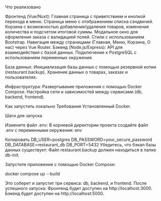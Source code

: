 Что реализовано

Фронтенд (Vue/Nuxt):
Главная страница с приветствием и кнопкой перехода в меню.
Страница меню с отображением списка сэндвичей.
Корзина с возможностью добавления/удаления товаров, изменения количества и подсчетом итоговой суммы.
Модальное окно для оформления заказа с валидацией полей.
Стили с использованием Bootstrap.
Навигация между страницами (Главная, Меню, Корзина, О нас) через Vue Router.
Бэкенд (Node.js/Express):
API для взаимодействия с базой данных.
Подключение к PostgreSQL с использованием переменных окружения.

База данных:
Инициализация базы данных с помощью резервной копии (restaurant.backup).
Хранение данных о товарах, заказах и пользователях.

Инфраструктура:
Развертывание приложения с помощью Docker Compose.
Настройка сети и зависимостей между сервисами (db, backend, frontend).

Как запустить локально
Требования
Установленный Docker.

Шаги для запуска

Измените файл .env: В корневой директории проекта создайте файл .env с переменными окружения:
env

Копировать
DB_USER=postgres
DB_PASSWORD=your_secure_password
DB_DATABASE=restaurant_db
DB_PORT=5432
Убедитесь, что бэкап базы данных существует:
Файл restaurant.backup должен находиться в папке db-init.

Запустите приложение с помощью Docker Compose:

docker compose up --build

Это соберет и запустит три сервиса: db, backend, и frontend.
После успешного запуска:
Фронтенд будет доступен на http://localhost:3000.
Бэкенд будет доступен на http://localhost:5000.
